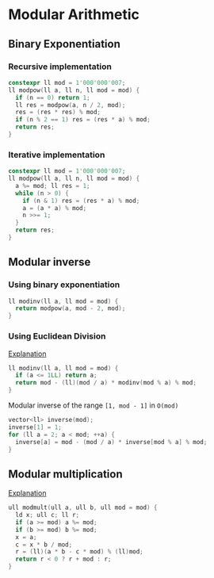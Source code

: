 # Modular Arithmetic

## Binary Exponentiation

### Recursive implementation

```cpp
constexpr ll mod = 1'000'000'007;
ll modpow(ll a, ll n, ll mod = mod) {
  if (n == 0) return 1;
  ll res = modpow(a, n / 2, mod);
  res = (res * res) % mod;
  if (n % 2 == 1) res = (res * a) % mod;
  return res;
}
```

### Iterative implementation

```cpp
constexpr ll mod = 1'000'000'007;
ll modpow(ll a, ll n, ll mod = mod) {
  a %= mod; ll res = 1;
  while (n > 0) {
    if (n & 1) res = (res * a) % mod;
    a = (a * a) % mod;
    n >>= 1;
  }
  return res;
}
```

## Modular inverse

### Using binary exponentiation

```cpp
ll modinv(ll a, ll mod = mod) {
  return modpow(a, mod - 2, mod);
}
```

### Using Euclidean Division

[Explanation](https://cp-algorithms.com/algebra/module-inverse.html#finding-the-modular-inverse-for-prime-moduli-using-euclidean-division)

```cpp
ll modinv(ll a, ll mod = mod) {
  if (a <= 1LL) return a;
  return mod - (ll)(mod / a) * modinv(mod % a) % mod;
}
```

Modular inverse of the range `[1, mod - 1]` in `O(mod)`

```cpp
vector<ll> inverse(mod);
inverse[1] = 1;
for (ll a = 2; a < mod; ++a) {
  inverse[a] = mod - (mod / a) * inverse[mod % a] % mod;
} 
```

## Modular multiplication

[Explanation](https://cs.stackexchange.com/questions/77016/modular-multiplication)

```cpp
ull modmult(ull a, ull b, ull mod = mod) {
  ld x; ull c; ll r;
  if (a >= mod) a %= mod;
  if (b >= mod) b %= mod;
  x = a;
  c = x * b / mod;
  r = (ll)(a * b - c * mod) % (ll)mod;
  return r < 0 ? r + mod : r;
}
```
